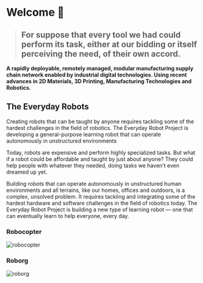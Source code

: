 # Welcome 👋

> ## For suppose that every tool we had could perform its task, either at our bidding or itself perceiving the need, of their own accord.

**A rapidly deployable, remotely managed, modular manufacturing supply chain network enabled by industrial digital technologies. Using recent advances in 2D Materials, 3D Printing, Manufacturing Technologies and Robotics.**


## The Everyday Robots

Creating robots that can be taught by anyone requires tackling some of the hardest challenges in the field of robotics. The Everyday Robot Project is developing a general-purpose learning robot that can operate autonomously in unstructured environments

Today, robots are expensive and perform highly specialized tasks. But what if a robot could be affordable and taught by just about anyone? They could help people with whatever they needed, doing tasks we haven't even dreamed up yet.

Building robots that can operate autonomously in unstructured human environments and all terrains, like our homes, offices and outdoors, is a complex, unsolved problem. It requires tackling and integrating some of the hardest hardware and software challenges in the field of robotics today. The Everyday Robot Project is building a new type of learning robot — one that can eventually learn to help everyone, every day.

### Robocopter
![robocopter](https://user-images.githubusercontent.com/37585803/138089285-2525ad95-5009-4c6b-a2a0-a75226228fc9.png)

### Roborg
![roborg](https://user-images.githubusercontent.com/37585803/138089639-ac81b684-69de-4b14-be1f-0f96d1dc6d4d.png)
